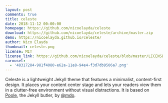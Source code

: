 ```yaml
---
layout: post
comments: true
title: celeste
date: 2018-11-12 00:00:00
homepage: https://github.com/nicoelayda/celeste
download: https://github.com/nicoelayda/celeste/archive/master.zip
demo: https://nicoelayda.github.io/celeste/
author: Nico Elayda
thumbnail: celeste.png
license: MIT
license_link: https://github.com/nicoelayda/celeste/blob/master/LICENSE
carousel:
  - '48317284-981f4080-e62a-11e8-94e4-f3d7db9506a7.png'
---
```


Celeste is a lightweight Jekyll theme that features a minimalist, content-first design. It places your content center stage and lets your readers view them in a clutter-free environment without visual distractions. It is based on [Poole](https://github.com/poole/poole), the Jekyll butler, by [@mdo](https://twitter.com/mdo).
